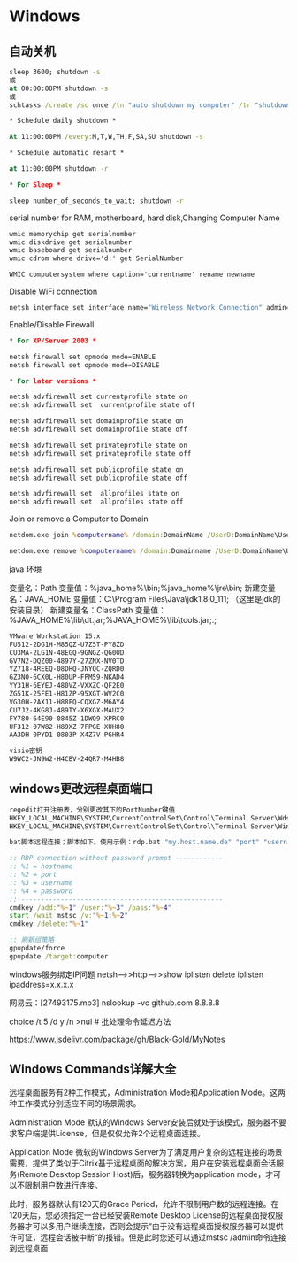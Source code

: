﻿# Windows

## 自动关机

```bat
sleep 3600; shutdown -s
或
at 00:00:00PM shutdown -s
或
schtasks /create /sc once /tn "auto shutdown my computer" /tr "shutdown -s" /st 15:30

* Schedule daily shutdown *

At 11:00:00PM /every:M,T,W,TH,F,SA,SU shutdown -s

* Schedule automatic resart *

at 11:00:00PM shutdown -r

* For Sleep *

sleep number_of_seconds_to_wait; shutdown -r

```

serial number for RAM, motherboard, hard disk,Changing Computer Name

```bat
wmic memorychip get serialnumber
wmic diskdrive get serialnumber
wmic baseboard get serialnumber
wmic cdrom where drive='d:' get SerialNumber

WMIC computersystem where caption='currentname' rename newname
```

Disable WiFi connection

```bat
netsh interface set interface name="Wireless Network Connection" admin=DISABLED
```

Enable/Disable Firewall

```bat
* For XP/Server 2003 *

netsh firewall set opmode mode=ENABLE
netsh firewall set opmode mode=DISABLE

* For later versions *

netsh advfirewall set currentprofile state on
netsh advfirewall set  currentprofile state off

netsh advfirewall set domainprofile state on
netsh advfirewall set domainprofile state off

netsh advfirewall set privateprofile state on
netsh advfirewall set privateprofile state off

netsh advfirewall set publicprofile state on
netsh advfirewall set publicprofile state off

netsh advfirewall set  allprofiles state on
netsh advfirewall set  allprofiles state off
```

Join or remove a Computer to Domain

```bat
netdom.exe join %computername% /domain:DomainName /UserD:DomainName\UserName /PasswordD:Password

netdom.exe remove %computername% /domain:Domainname /UserD:DomainName\UserName /PasswordD:Password
```

java 环境

变量名：Path
变量值：%java_home%\bin;%java_home%\jre\bin;
新建变量名：JAVA_HOME
变量值：C:\Program Files\Java\jdk1.8.0_111; （这里是jdk的安装目录）
新建变量名：ClassPath
变量值：%JAVA_HOME%\lib\dt.jar;%JAVA_HOME%\lib\tools.jar;.;

```txt
VMware Workstation 15.x
FU512-2DG1H-M85QZ-U7Z5T-PY8ZD
CU3MA-2LG1N-48EGQ-9GNGZ-QG0UD
GV7N2-DQZ00-4897Y-27ZNX-NV0TD
YZ718-4REEQ-08DHQ-JNYQC-ZQRD0
GZ3N0-6CX0L-H80UP-FPM59-NKAD4
YY31H-6EYEJ-480VZ-VXXZC-QF2E0
ZG51K-25FE1-H81ZP-95XGT-WV2C0
VG30H-2AX11-H88FQ-CQXGZ-M6AY4
CU7J2-4KG8J-489TY-X6XGX-MAUX2
FY780-64E90-0845Z-1DWQ9-XPRC0
UF312-07W82-H89XZ-7FPGE-XUH80
AA3DH-0PYD1-0803P-X4Z7V-PGHR4

visio密钥
W9WC2-JN9W2-H4CBV-24QR7-M4HB8

```

## windows更改远程桌面端口

```bat
regedit打开注册表，分别更改其下的PortNumber键值
HKEY_LOCAL_MACHINE\SYSTEM\CurrentControlSet\Control\Terminal Server\Wds\rdpwd\Tds\tcp
HKEY_LOCAL_MACHINE\SYSTEM\CurrentControlSet\Control\Terminal Server\WinStations\RDP-Tcp

bat脚本远程连接；脚本如下。使用示例：rdp.bat "my.host.name.de" "port" "username" "password"

:: RDP connection without password prompt ------------
:: %1 = hostname
:: %2 = port
:: %3 = username
:: %4 = password
:: ---------------------------------------------------
cmdkey /add:"%~1" /user:"%~3" /pass:"%~4"
start /wait mstsc /v:"%~1:%~2"
cmdkey /delete:"%~1"

:: 刷新组策略
gpupdate/force
gpupdate /target:computer

```

windows服务绑定IP问题
netsh-->>http-->>show iplisten
delete iplisten ipaddress=x.x.x.x

网易云：[27493175.mp3]
nslookup -vc github.com 8.8.8.8

choice /t 5 /d y /n >nul    # 批处理命令延迟方法


https://www.jsdelivr.com/package/gh/Black-Gold/MyNotes

## Windows Commands详解大全


远程桌面服务有2种工作模式，Administration Mode和Application Mode。这两种工作模式分别适应不同的场景需求。

Administration Mode
默认的Windows Server安装后就处于该模式，服务器不要求客户端提供License，但是仅仅允许2个远程桌面连接。

Application Mode
微软的Windows Server为了满足用户复杂的远程连接的场景需要，提供了类似于Citrix基于远程桌面的解决方案，用户在安装远程桌面会话服务(Remote Desktop  Session Host)后，服务器转换为application mode，才可以不限制用户数进行连接。

此时，服务器默认有120天的Grace Period，允许不限制用户数的远程连接。在120天后，您必须指定一台已经安装Remote Desktop License的远程桌面授权服务器才可以多用户继续连接，否则会提示“由于没有远程桌面授权服务器可以提供许可证，远程会话被中断“的报错。但是此时您还可以通过mstsc /admin命令连接到远程桌面


